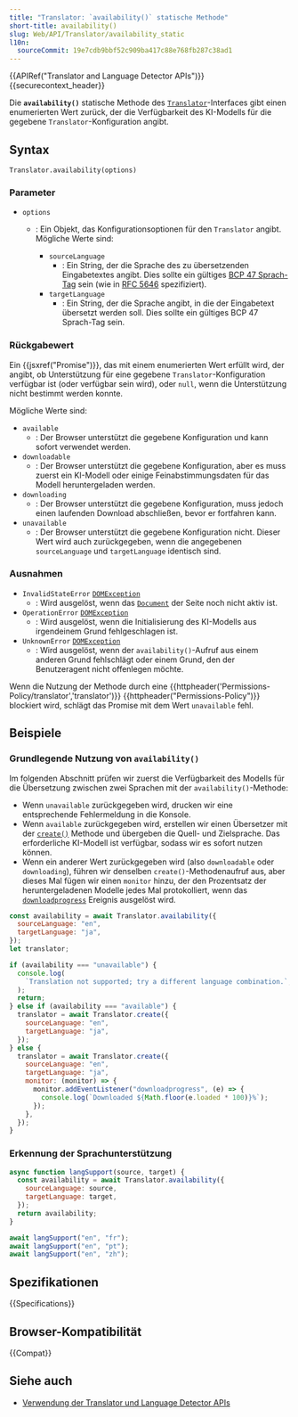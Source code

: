 ```yaml
---
title: "Translator: `availability()` statische Methode"
short-title: availability()
slug: Web/API/Translator/availability_static
l10n:
  sourceCommit: 19e7cdb9bbf52c909ba417c88e768fb287c38ad1
---
```


{{APIRef("Translator and Language Detector APIs")}}{{securecontext_header}}

Die **`availability()`** statische Methode des [`Translator`](/de/docs/Web/API/Translator)-Interfaces gibt einen enumerierten Wert zurück, der die Verfügbarkeit des KI-Modells für die gegebene `Translator`-Konfiguration angibt.

## Syntax

```js-nolint
Translator.availability(options)
```

### Parameter

- `options`

  - : Ein Objekt, das Konfigurationsoptionen für den `Translator` angibt. Mögliche Werte sind:

    - `sourceLanguage`
      - : Ein String, der die Sprache des zu übersetzenden Eingabetextes angibt. Dies sollte ein gültiges [BCP 47 Sprach-Tag](https://en.wikipedia.org/wiki/IETF_language_tag#List_of_common_primary_language_subtags) sein (wie in [RFC 5646](https://datatracker.ietf.org/doc/html/rfc5646) spezifiziert).
    - `targetLanguage`
      - : Ein String, der die Sprache angibt, in die der Eingabetext übersetzt werden soll. Dies sollte ein gültiges BCP 47 Sprach-Tag sein.

### Rückgabewert

Ein {{jsxref("Promise")}}, das mit einem enumerierten Wert erfüllt wird, der angibt, ob Unterstützung für eine gegebene `Translator`-Konfiguration verfügbar ist (oder verfügbar sein wird), oder `null`, wenn die Unterstützung nicht bestimmt werden konnte.

Mögliche Werte sind:

- `available`
  - : Der Browser unterstützt die gegebene Konfiguration und kann sofort verwendet werden.
- `downloadable`
  - : Der Browser unterstützt die gegebene Konfiguration, aber es muss zuerst ein KI-Modell oder einige Feinabstimmungsdaten für das Modell heruntergeladen werden.
- `downloading`
  - : Der Browser unterstützt die gegebene Konfiguration, muss jedoch einen laufenden Download abschließen, bevor er fortfahren kann.
- `unavailable`
  - : Der Browser unterstützt die gegebene Konfiguration nicht. Dieser Wert wird auch zurückgegeben, wenn die angegebenen `sourceLanguage` und `targetLanguage` identisch sind.

### Ausnahmen

- `InvalidStateError` [`DOMException`](/de/docs/Web/API/DOMException)
  - : Wird ausgelöst, wenn das [`Document`](/de/docs/Web/API/Document) der Seite noch nicht aktiv ist.
- `OperationError` [`DOMException`](/de/docs/Web/API/DOMException)
  - : Wird ausgelöst, wenn die Initialisierung des KI-Modells aus irgendeinem Grund fehlgeschlagen ist.
- `UnknownError` [`DOMException`](/de/docs/Web/API/DOMException)
  - : Wird ausgelöst, wenn der `availability()`-Aufruf aus einem anderen Grund fehlschlägt oder einem Grund, den der Benutzeragent nicht offenlegen möchte.

Wenn die Nutzung der Methode durch eine {{httpheader('Permissions-Policy/translator','translator')}} {{httpheader("Permissions-Policy")}} blockiert wird, schlägt das Promise mit dem Wert `unavailable` fehl.

## Beispiele

### Grundlegende Nutzung von `availability()`

Im folgenden Abschnitt prüfen wir zuerst die Verfügbarkeit des Modells für die Übersetzung zwischen zwei Sprachen mit der `availability()`-Methode:

- Wenn `unavailable` zurückgegeben wird, drucken wir eine entsprechende Fehlermeldung in die Konsole.
- Wenn `available` zurückgegeben wird, erstellen wir einen Übersetzer mit der [`create()`](/de/docs/Web/API/Translator/create_static) Methode und übergeben die Quell- und Zielsprache. Das erforderliche KI-Modell ist verfügbar, sodass wir es sofort nutzen können.
- Wenn ein anderer Wert zurückgegeben wird (also `downloadable` oder `downloading`), führen wir denselben `create()`-Methodenaufruf aus, aber dieses Mal fügen wir einen `monitor` hinzu, der den Prozentsatz der heruntergeladenen Modelle jedes Mal protokolliert, wenn das [`downloadprogress`](/de/docs/Web/API/CreateMonitor/downloadprogress_event) Ereignis ausgelöst wird.

```js
const availability = await Translator.availability({
  sourceLanguage: "en",
  targetLanguage: "ja",
});
let translator;

if (availability === "unavailable") {
  console.log(
    `Translation not supported; try a different language combination.`,
  );
  return;
} else if (availability === "available") {
  translator = await Translator.create({
    sourceLanguage: "en",
    targetLanguage: "ja",
  });
} else {
  translator = await Translator.create({
    sourceLanguage: "en",
    targetLanguage: "ja",
    monitor: (monitor) => {
      monitor.addEventListener("downloadprogress", (e) => {
        console.log(`Downloaded ${Math.floor(e.loaded * 100)}%`);
      });
    },
  });
}
```

### Erkennung der Sprachunterstützung

```js
async function langSupport(source, target) {
  const availability = await Translator.availability({
    sourceLanguage: source,
    targetLanguage: target,
  });
  return availability;
}

await langSupport("en", "fr");
await langSupport("en", "pt");
await langSupport("en", "zh");
```

## Spezifikationen

{{Specifications}}

## Browser-Kompatibilität

{{Compat}}

## Siehe auch

- [Verwendung der Translator und Language Detector APIs](/de/docs/Web/API/Translator_and_Language_Detector_APIs/Using)
